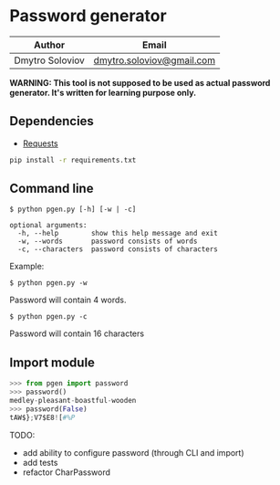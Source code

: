 # Password generator

| Author | Email |
| --- | --- |
| Dmytro Soloviov | [dmytro.soloviov@gmail.com](mailto:dmytro.soloviov@gmail.com) |

**WARNING: This tool is not supposed to be used as actual password generator.  It's written for learning purpose only.**

## Dependencies

- [Requests](http://docs.python-requests.org/en/master/)

```bash
pip install -r requirements.txt
```

## Command line

```shell
$ python pgen.py [-h] [-w | -c]

optional arguments:
  -h, --help        show this help message and exit
  -w, --words       password consists of words
  -c, --characters  password consists of characters
```

Example:

```shell
$ python pgen.py -w
```

Password will contain 4 words.

```shell
$ python pgen.py -c
```

Password will contain 16 characters

## Import module

```python
>>> from pgen import password
>>> password()
medley-pleasant-boastful-wooden
>>> password(False)
tAW$};V7$E8![#%P
```

TODO:

- add ability to configure password (through CLI and import)
- add tests
- refactor CharPassword